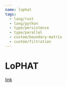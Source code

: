 ```yaml
---
name: lophat
tags:
  - lang/rust
  - lang/python
  - type/persistence
  - type/parallel
  - custom/boundary-matrix
  - custom/filtration
---
```


# LoPHAT

[link](https://github.com/tomchaplin/lophat)
